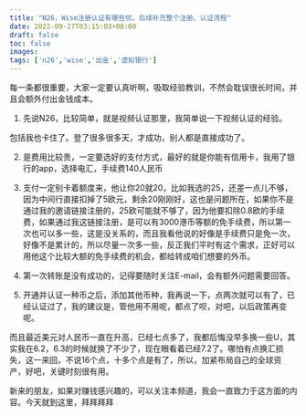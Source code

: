 ```yaml
---
title: "N26，Wise注册认证有哪些坑，后续补充整个注册、认证流程"
date: 2022-09-27T03:15:03+08:00
draft: false
toc: false
images:
tags: ['n26','wise','出金','虚拟银行']
---
```


每一条都很重要，大家一定要认真听啊，吸取经验教训，不然会耽误很长时间，并且会额外付出金钱成本。

1. 先说N26，比较简单，就是视频认证那里，我简单说一下视频认证的经验。

包括我也卡住了。登了很多很多天，才成功，别人都是直接成功了。

2. 是费用比较贵，一定要选好的支付方式，最好的就是你能有信用卡，我用了银行的app，选择电汇，手续费140人民币

3. 支付一定别卡着额度来，他让你20就20，比如我选的25，还差一点儿不够，因为中间行直接扣掉了5欧元，剩余20刚刚好，这也是问题所在，如果你不是通过我的邀请链接注册的，25欧可能就不够了，因为他要扣除0.8欧的手续费，如果通过我这链接注册，是可以有3000港币等额的免手续费，所以第一次也可以多一些，这是没关系的，而且我看他说的好像是手续费只是免一次，好像不是累计的，所以尽量一次多一些，反正我们平时有这个需求，正好可以用他这个比较大额的免手续费的机会，都给转成咱们想要的外币。

4. 第一次转账是没有成功的，记得要随时关注E-mail，会有额外问题需要回答。

5. 开通并认证一种币之后，添加其他币种，我再说一下，点两次就可以有了，已经认证过了，我的建议是，管他用不用呢，都点了呗，对吧，以后政策再变呢。

而且最近美元对人民币一直在升高，已经七点多了，我都后悔没早多换一些U，其实我在6.2，6.3的时候就换了不少了，现在眼看着已经7.2了。哪怕有点换汇损失，这一来回，不说16个点，十多个点是有了，所以，加紧布局自己的全球资产，好吧，关键时刻很有用。

新来的朋友，如果对赚钱感兴趣的，可以关注本频道，我会一直致力于这方面的内容。今天就到这里，拜拜拜拜